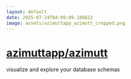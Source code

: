 ```yaml
---
layout: default
date: 2025-07-24T04:09:09.186822
image: assets/azimuttapp_azimutt_cropped.png
---
```


# [azimuttapp/azimutt](https://github.com/azimuttapp/azimutt)

visualize and explore your database schemas
